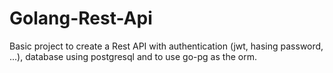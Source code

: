 # Golang-Rest-Api
Basic project to create a  Rest API with authentication (jwt, hasing password, ...), database using postgresql and  to use go-pg as the orm.
